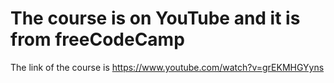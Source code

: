 # The course is on YouTube and it is from freeCodeCamp
The link of the course is https://www.youtube.com/watch?v=grEKMHGYyns
